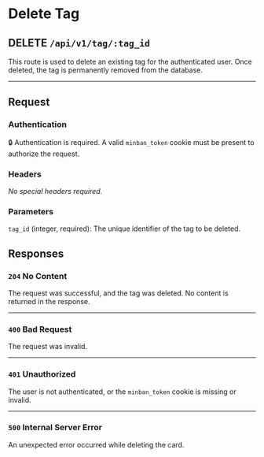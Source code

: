 # Delete Tag

<h2><span class="color-delete">DELETE</span> <code>/api/v1/tag/:tag_id</code></h2>

This route is used to delete an existing tag for the authenticated user. Once deleted, the tag is permanently removed from the database.

---

## Request

### Authentication
🔒 Authentication is required. A valid `minban_token` cookie must be present to authorize the request.

### Headers
_No special headers required._

### Parameters
`tag_id` (integer, required): The unique identifier of the tag to be deleted.

## Responses

### `204` No Content
The request was successful, and the tag was deleted. No content is returned in the response.

---

### `400` Bad Request
The request was invalid.

---

### `401` Unauthorized
The user is not authenticated, or the `minban_token` cookie is missing or invalid.

---

### `500` Internal Server Error
An unexpected error occurred while deleting the card.
